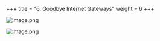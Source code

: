+++
title = "6. Goodbye Internet Gateways"
weight = 6
+++


![image.png](/images/008-viii-clean-it-up/38-491522-image.png)


![image.png](/images/008-viii-clean-it-up/38-249983-image.png)


